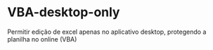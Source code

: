 # VBA-desktop-only
Permitir edição de excel apenas no aplicativo desktop, protegendo a planilha no online (VBA)
